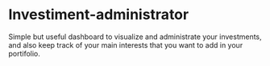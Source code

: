 # Investiment-administrator
Simple but useful dashboard to visualize and administrate your investments, and also keep track of your main interests that you want to add in your portifolio.
